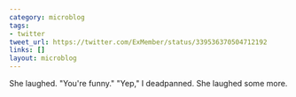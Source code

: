 ```yaml
---
category: microblog
tags:
- twitter
tweet_url: https://twitter.com/ExMember/status/339536370504712192
links: []
layout: microblog
---
```

She laughed. "You're funny." "Yep," I deadpanned. She laughed some more.
